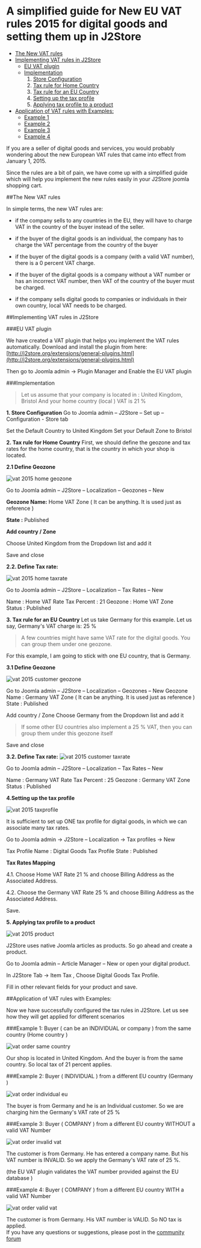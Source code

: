 # A simplified guide for New EU VAT rules 2015 for digital goods and setting them up in J2Store

* [The New VAT rules](#new_vat_rule)
* [Implementing VAT rules in J2Store](#implement_vat_rule)
	* [EU VAT plugin](#eu_vat_plugin)
	* [Implementation](#implementation)
		1. [Store Configuration](#store_config)
		2. [Tax rule for Home Country](#tax_rule_home)
		3. [Tax rule for an EU Country](#tax_rule_eu)
		4. [Setting up the tax profile](#setting_up_tax_profile)
		5. [Applying tax profile to a product](#apply_tax_profile)
* [Application of VAT rules with Examples:](#application_vat_example)
	* [Example 1](#ex_1)
	* [Example 2](#ex_2)
	* [Example 3](#ex_3)
	* [Example 4](#ex_4)

If you are a seller of digital goods and services, you would probably wondering about the new European VAT rules that came into effect from January 1, 2015.

Since the rules are a bit of pain, we have come up with a simplified guide which will help you implement the new rules easily in your J2Store joomla shopping cart.

<a name="new_vat_rule"></a>
##The New VAT rules

In simple terms, the new VAT rules are:

* if the company sells to any countries in the EU, they will have to charge VAT in the country of the buyer instead of the seller.

* if the buyer of the digital goods is an individual, the company has to charge the VAT percentage from the country of the buyer

* if the buyer of the digital goods is a company (with a valid VAT number), there is a 0 percent VAT charge.

* if the buyer of the digital goods is a company without a VAT number or has an incorrect VAT number, then VAT of the country of the buyer must be charged.

* if the company sells digital goods to companies or individuals in their own country, local VAT needs to be charged.
<a name="implement_vat_rule"></a>

##Implementing VAT rules in J2Store
<a name="eu_vat_plugin"></a>

###EU VAT plugin

We have created a VAT plugin that helps you implement the VAT rules automatically.
Download and install the plugin from here:
[http://j2store.org/extensions/general-plugins.html](http://j2store.org/extensions/general-plugins.html)

Then go to Joomla admin -> Plugin Manager and Enable the EU VAT plugin
<a name="implementation"></a>

###Implementation

>Let us assume that your company is located in : United Kingdom, Bristol
And your home country (local ) VAT is 21 %

<a name="store_config"></a>
**1. Store Configuration**
 Go to Joomla admin – J2Store – Set up – Configuration - Store tab
 
 Set the Default Country to United Kingdom
 Set your Default Zone to Bristol
 
<a name="tax_rule_home"></a>
**2. Tax rule for Home Country**
 First, we should define the geozone and tax rates for the home country, that is the country in which your shop is located.

 **2.1 Define Geozone**

![vat 2015 home geozone](./assets/images/vat_2015_home_geozone.png)

Go to Joomla admin – J2Store – Localization – Geozones – New        

 **Geozone Name:** Home VAT Zone ( It can be anything. It is used just as reference )    
 
   **State :** Published

   **Add country / Zone**

   Choose United Kingdom from the Dropdown list and add it

   Save and close

 **2.2. Define Tax rate:**

![vat 2015 home taxrate]()

Go to Joomla admin – J2Store – Localization – Tax Rates – New
        
Name        : Home VAT Rate
Tax Percent    : 21
Geozone     :  Home VAT Zone    
Status     : Published
<a name="tax_rule_eu"></a>

**3. Tax rule for an EU Country**
 Let us take Germany for this example.   Let us say, Germany's VAT charge is:  25 %
 >A few countries might have same VAT rate for the digital goods. You can group them under one geozone.
 
 For this example, I am going to stick with one EU country, that is Germany.

  **3.1 Define Geozone**
  
![vat 2015 customer geozone](./assets/images/vat_2015_customer_geozone.png)

   Go to Joomla admin – J2Store – Localization – Geozones – New
   Geozone Name : Germany VAT Zone ( It can be anything. It is used just as reference )
    State : Published

   Add country / Zone
    Choose Germany from the Dropdown list and add it
>If some other EU countries also implement a 25 % VAT, then you can group them under this geozone itself

   Save and close

   **3.2. Define Tax rate:**
![vat 2015 customer taxrate](./assets/images/vat_2015_customer_taxrate.png)

   Go to Joomla admin – J2Store – Localization – Tax Rates – New

   Name        : Germany VAT Rate
   Tax Percent    : 25
   Geozone     :  Germany VAT Zone
   Status     : Published
   
<a name="setting_up_tax_profile"></a>
**4.Setting up the tax profile**

![vat 2015 taxprofile](./assets/images/vat_2015_taxprofile.png)

It is sufficient to set up ONE tax profile for digital goods, in which we can associate many tax rates.

Go to Joomla admin → J2Store – Localization → Tax profiles → New
    
Tax Profile Name    : Digital Goods Tax Profile
State            : Published

**Tax Rates Mapping**
    
  4.1. Choose Home VAT Rate 21 %  and choose Billing Address as the Associated Address.

  4.2. Choose the Germany VAT Rate 25 %  and choose Billing Address as the Associated Address.

  Save.
  <a name="apply_tax_profile"></a>

**5. Applying tax profile to a product**

![vat 2015 product]()

J2Store uses native Joomla articles as products. So go ahead and create a product.

Go to Joomla admin – Article Manager – New or open your digital product.
    
In J2Store Tab → Item Tax , Choose Digital Goods Tax Profile.


Fill in other relevant fields for your product and save.
<a name="application_vat_example"></a>

##Application of VAT rules with Examples:

Now we have successfully configured the tax rules in J2Store. Let us see how they will get applied for different scenarios
<a name="ex_1"></a>

###Example 1: Buyer  ( can be an INDIVIDUAL or company ) from the same country (Home country )

![vat order same country](./assets/images/vat_order_same_country.png)

Our shop is located in United Kingdom. And the buyer is from the same country. So local tax of 21 percent applies.
<a name="ex_2"></a>

###Example 2: Buyer ( INDIVIDUAL ) from a different EU country (Germany )

![vat order individual eu](./assets/images/vat_order_individual_eu.png)

The buyer is from Germany and he is an Individual customer. So we are charging him the Germany's VAT rate of 25 %
<a name="ex_3"></a>
 
###Example 3: Buyer ( COMPANY ) from a different EU country WITHOUT a valid VAT Number

![vat order invalid vat](./assets/images/vat_order_invalid_vat.png)

The customer is from Germany. He has entered a company name. But his VAT number is INVALID.  So we apply the Germany's VAT rate of 25 %.

(the EU VAT plugin validates the VAT number provided against the EU database )
<a name="ex_4"></a>

###Example 4: Buyer ( COMPANY ) from a different EU country WITH a valid VAT Number

![vat order valid vat](./assets/images/vat_order_valid_vat.png)

The customer is from Germany.  His VAT number is VALID.  So NO tax is applied.
<br>
If you have any questions or suggestions, please post in the [community forum](http://j2store.org/forum/index.html)

